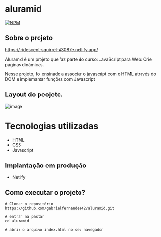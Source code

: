 # aluramid
[![NPM](https://img.shields.io/npm/l/react)](https://github.com/gabrielfernandes42/aluramid/blob/main/LICENSE) 

## Sobre o projeto

https://iridescent-squirrel-43087e.netlify.app/

Aluramid é um projeto que faz parte do curso: JavaScript para Web: Crie páginas dinâmicas.

Nesse projeto, foi ensinado a associar o javascript com o HTML através do DOM e implemantar funções com Javascript

## Layout do peojeto. 

![image](https://user-images.githubusercontent.com/112595912/216849637-be076f2d-667e-47bb-9e26-39912c026602.png)

# Tecnologias utilizadas
- HTML
- CSS
- Javascript

## Implantação em produção
- Netlify

## Como executar o projeto? 

```
# Clonar o repositório
https://github.com/gabrielfernandes42/aluramid.git

# entrar na pastar
cd aluramid

# abrir o arquivo index.html no seu navegador
```
